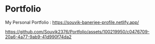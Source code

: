 # Portfolio
My Personal Portfolio : https://souvik-banerjee-profile.netlify.app/



https://github.com/Souvik2376/Portfolio/assets/100219950/c0476709-20a6-4a77-9ab9-41d990f74da2


